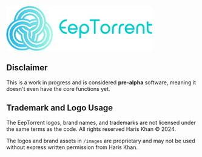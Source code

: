 ![Alt text](images/EepTorrentLogo.png)

## Disclaimer
This is a work in progress and is considered **pre-alpha** software, meaning it doesn't even have the core functions yet.

## Trademark and Logo Usage

The EepTorrent logos, brand names, and trademarks are not licensed under the same terms as the code. All rights reserved Haris Khan © 2024.

The logos and brand assets in `/images` are proprietary and may not be used without express written permission from Haris Khan.